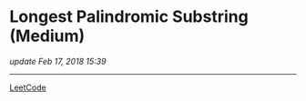 # Longest Palindromic Substring (Medium)
_update Feb 17, 2018 15:39_

---
[LeetCode](https://leetcode.com/problems/longest-palindromic-substring/description/)

